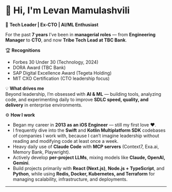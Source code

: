 # 👋 Hi, I'm Levan Mamulashvili  

🚀 **Tech Leader | Ex-CTO | AI/ML Enthusiast**  

For the past **7 years** I’ve been in **managerial roles** — from **Engineering Manager** to **CTO**, and now **Tribe Tech Lead at TBC Bank**.  

🏆 **Recognitions**  
- Forbes 30 Under 30 (Technology, 2024)  
- DORA Award (TBC Bank)  
- SAP Digital Excellence Award (Tegeta Holding)  
- MIT CXO Certification (CTO leadership focus)  

💡 **What drives me**  
Beyond leadership, I’m obsessed with **AI & ML** — building tools, analyzing code, and experimenting daily to improve **SDLC speed, quality, and delivery** in enterprise environments.  

⚙️ **How I work**  
- Began my career in **2013 as an iOS Engineer** — still my first love ❤️.  
- I frequently dive into the **Swift** and **Kotlin Multiplatform SDK** codebases of companies I work with, because I can’t imagine leadership without reading and modifying code at least once a week.  
- Heavy daily use of **Claude Code** with **MCP servers** (Context7, Exa.ai, Memory Bank, Playwright).  
- Actively develop **per-project LLMs**, mixing models like **Claude, OpenAI, Gemini**.  
- Build projects primarily with **React (Next.js)**, **Node.js + TypeScript**, and **Python**, while using **Redis, Docker, Kubernetes, and Terraform** for managing scalability, infrastructure, and deployments.  

---
